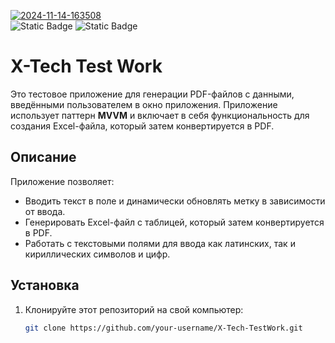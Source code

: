 <a href="https://imgbb.com/"><img src="https://i.ibb.co/6rPvzNB/2024-11-14-163508.png" alt="2024-11-14-163508" border="0"></a><br />
![Static Badge](https://img.shields.io/badge/Framework-ASP.NET_8.0-purple?logo=dotnet) ![Static Badge](https://img.shields.io/badge/Language-C%23-purple?logo=csharp)


# X-Tech Test Work

Это тестовое приложение для генерации PDF-файлов с данными, введёнными пользователем в окно приложения. Приложение использует паттерн **MVVM** и включает в себя функциональность для создания Excel-файла, который затем конвертируется в PDF.
## Описание

Приложение позволяет:

- Вводить текст в поле и динамически обновлять метку в зависимости от ввода.
- Генерировать Excel-файл с таблицей, который затем конвертируется в PDF.
- Работать с текстовыми полями для ввода как латинских, так и кириллических символов и цифр.

## Установка

1. Клонируйте этот репозиторий на свой компьютер:

   ```bash
   git clone https://github.com/your-username/X-Tech-TestWork.git
